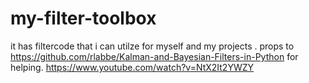 # my-filter-toolbox
it has filtercode that i can utilze for myself and my projects
. props to https://github.com/rlabbe/Kalman-and-Bayesian-Filters-in-Python for helping.
https://www.youtube.com/watch?v=NtX2It2YWZY
